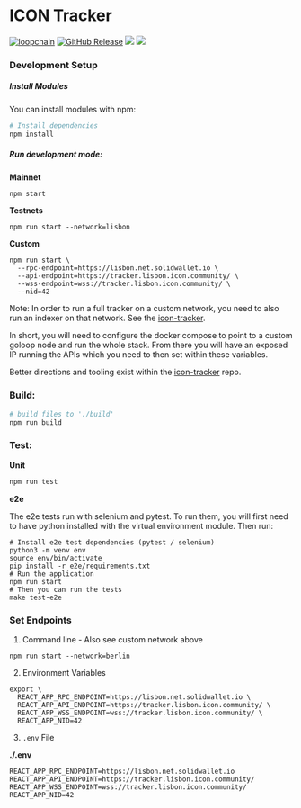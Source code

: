 # ICON Tracker

[![loopchain](https://img.shields.io/badge/ICON-API-blue?logoColor=white&logo=icon&labelColor=31B8BB)](https://shields.io) 
[![GitHub Release](https://img.shields.io/github/release/sudoblockio/icon-tracker-frontend.svg?style=flat)]() 
![](https://github.com/sudoblock/icon-tracker-frontend/workflows/push-main/badge.svg?branch=main) 
![](https://img.shields.io/github/license/sudoblockio/icon-tracker-frontend)

[//]: # ([![codecov]&#40;https://codecov.io/gh/sudoblockio/icon-tracker-frontend/branch/main/graph/badge.svg&#41;]&#40;https://codecov.io/gh/sudoblockio/icon-tracker-frontend&#41;)
[//]: # (![Uptime]&#40;https://img.shields.io/endpoint?url=https%3A%2F%2Fraw.githubusercontent.com%2Fgeometry-labs%2Ficon-status-page%2Fmaster%2Fapi%2Fdev-tracker-frontend-service%2Fuptime.json&#41; )

### Development Setup

##### Install Modules

You can install modules with npm:

```sh
# Install dependencies
npm install
```

##### Run development mode:

**Mainnet** 
```sh
npm start
```

**Testnets**
```shell
npm run start --network=lisbon
```

**Custom**
```shell
npm run start \
  --rpc-endpoint=https://lisbon.net.solidwallet.io \
  --api-endpoint=https://tracker.lisbon.icon.community/ \
  --wss-endpoint=wss://tracker.lisbon.icon.community/ \
  --nid=42
```

Note: In order to run a full tracker on a custom network, you need to also run an indexer on that network. See the [icon-tracker](https://github.com/sudoblockio/icon-tracker). 

In short, you will need to configure the docker compose to point to a custom goloop node and run the whole stack. From there you will have an exposed IP running the APIs which you need to then set within these variables. 

Better directions and tooling exist within the [icon-tracker](https://github.com/sudoblockio/icon-tracker) repo. 

### Build:

```sh
# build files to './build'
npm run build
```

### Test:

**Unit**
```sh
npm run test
```

**e2e**

The e2e tests run with selenium and pytest. To run them, you will first need to have
 python installed with the virtual environment module. Then run: 

```shell
# Install e2e test dependencies (pytest / selenium)
python3 -m venv env
source env/bin/activate
pip install -r e2e/requirements.txt
# Run the application 
npm run start 
# Then you can run the tests 
make test-e2e
```

### Set Endpoints 

1. Command line - Also see custom network above

```shell
npm run start --network=berlin
```

2. Environment Variables

```shell
export \
  REACT_APP_RPC_ENDPOINT=https://lisbon.net.solidwallet.io \
  REACT_APP_API_ENDPOINT=https://tracker.lisbon.icon.community/ \
  REACT_APP_WSS_ENDPOINT=wss://tracker.lisbon.icon.community/ \
  REACT_APP_NID=42
```

3. `.env` File 

**./.env** 

```dotenv
REACT_APP_RPC_ENDPOINT=https://lisbon.net.solidwallet.io
REACT_APP_API_ENDPOINT=https://tracker.lisbon.icon.community/
REACT_APP_WSS_ENDPOINT=wss://tracker.lisbon.icon.community/
REACT_APP_NID=42
```

